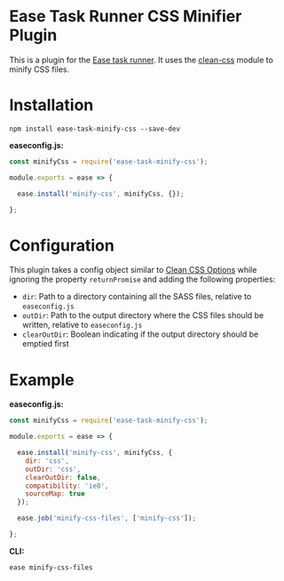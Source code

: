 # Ease Task Runner CSS Minifier Plugin

This is a plugin for the [Ease task runner](https://github.com/chisel/ease). It uses the [clean-css](https://www.npmjs.com/package/clean-css) module to minify CSS files.

# Installation

```
npm install ease-task-minify-css --save-dev
```

**easeconfig.js:**
```js
const minifyCss = require('ease-task-minify-css');

module.exports = ease => {

  ease.install('minify-css', minifyCss, {});

};
```

# Configuration

This plugin takes a config object similar to [Clean CSS Options](https://www.npmjs.com/package/clean-css#constructor-options) while ignoring the property `returnPromise` and adding the following properties:
  - `dir`: Path to a directory containing all the SASS files, relative to `easeconfig.js`
  - `outDir`: Path to the output directory where the CSS files should be written, relative to `easeconfig.js`
  - `clearOutDir`: Boolean indicating if the output directory should be emptied first

# Example

**easeconfig.js:**
```js
const minifyCss = require('ease-task-minify-css');

module.exports = ease => {

  ease.install('minify-css', minifyCss, {
    dir: 'css',
    outDir: 'css',
    clearOutDir: false,
    compatibility: 'ie8',
    sourceMap: true
  });

  ease.job('minify-css-files', ['minify-css']);

};
```

**CLI:**
```
ease minify-css-files
```
